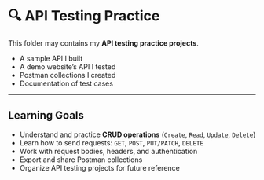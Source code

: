 # 🔍 API Testing Practice

This folder may contains my **API testing practice projects**.  

- A sample API I built
- A demo website’s API I tested
- Postman collections I created
- Documentation of test cases

---

##  Learning Goals
- Understand and practice **CRUD operations** (`Create`, `Read`, `Update`, `Delete`)
- Learn how to send requests: `GET`, `POST`, `PUT/PATCH`, `DELETE`
- Work with request bodies, headers, and authentication
- Export and share Postman collections
- Organize API testing projects for future reference
